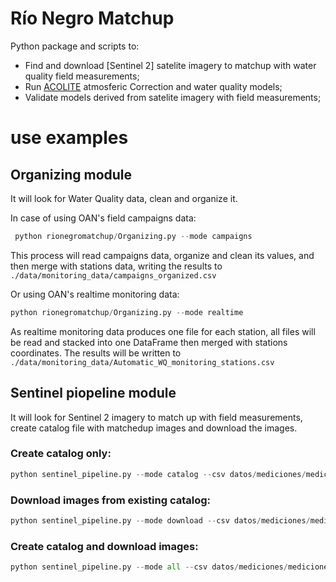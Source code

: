 # Río Negro Matchup

Python package and scripts to:  
- Find and download [Sentinel 2] satelite imagery to matchup with water quality field measurements;  
- Run [ACOLITE](https://hypercoast.org/) atmosferic Correction and water quality models;  
- Validate models derived from satelite imagery with field measurements;  

# use examples

## Organizing module
It will look for Water Quality data, clean and organize it.

In case of using OAN's field campaigns data:
```python
 python rionegromatchup/Organizing.py --mode campaigns
```
This process will read campaigns data, organize and clean its values, and then merge with stations data, writing the results to `./data/monitoring_data/campaigns_organized.csv`

Or using OAN's realtime monitoring data:
```python
python rionegromatchup/Organizing.py --mode realtime
```
As realtime monitoring data produces one file for each station, all files will be read and stacked into one DataFrame then merged with stations coordinates.
The results will be written to `./data/monitoring_data/Automatic_WQ_monitoring_stations.csv`

## Sentinel piopeline module
It will look for Sentinel 2 imagery to match up with field measurements, create catalog file with matchedup images and download the images.

### Create catalog only:

```python
python sentinel_pipeline.py --mode catalog --csv datos/mediciones/mediciones_campo.csv --geojson datos/bbox_rincon.geojson --output datos/sentinel_downloads --time-delta 2
```

### Download images from existing catalog:

```python
python sentinel_pipeline.py --mode download --csv datos/mediciones/mediciones_campo.csv --geojson datos/bbox_rincon.geojson --output datos/sentinel_downloads --catalog-json datos/sentinel_catalog.json
```

### Create catalog and download images:

```python
python sentinel_pipeline.py --mode all --csv datos/mediciones/mediciones_campo.csv --geojson datos/bbox_rincon.geojson --output datos/sentinel_downloads --only-first
```

